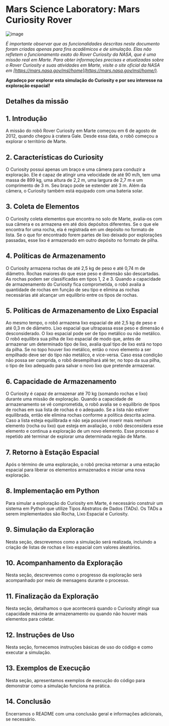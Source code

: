 # Mars Science Laboratory: Mars Curiosity Rover

![image](https://github.com/alexandre-queiroz/mars-curiosity-rover/assets/54822170/b279a4ab-06d8-419f-8651-70209905c324)

*É importante observar que as funcionalidades descritas neste documento foram criadas apenas para fins acadêmicos e de simulação. Elas não refletem o funcionamento exato do Rover Curiosity da NASA, que é uma missão real em Marte. Para obter informações precisas e atualizadas sobre o Rover Curiosity e suas atividades em Marte, visite o site oficial da NASA em [https://mars.nasa.gov/msl/home](https://mars.nasa.gov/msl/home/).*

**Agradeço por explorar esta simulação do Curiosity e por seu interesse na exploração espacial!**

## Detalhes da missão
## 1. Introdução
A missão do robô Rover Curiosity em Marte começou em 6 de agosto de 2012, quando chegou à cratera Gale. Desde essa data, o robô começou a explorar o território de Marte.

## 2. Características do Curiosity
O Curiosity possui apenas um braço e uma câmera para conduzir a exploração. Ele é capaz de atingir uma velocidade de até 90 m/h, tem uma massa de 899 kg, uma altura de 2,2 m, uma largura de 2,7 m e um comprimento de 3 m. Seu braço pode se estender até 3 m. Além da câmera, o Curiosity também está equipado com uma bateria solar.

## 3. Coleta de Elementos
O Curiosity coleta elementos que encontra no solo de Marte, avalia-os com sua câmera e os armazena em até dois depósitos diferentes. Se o que ele encontra for uma rocha, ela é registrada em um depósito no formato de lista. Se o que for encontrado forem partes de lixo deixado por explorações passadas, esse lixo é armazenado em outro depósito no formato de pilha.

## 4. Políticas de Armazenamento
O Curiosity armazena rochas de até 2,5 kg de peso e até 0,74 m de diâmetro. Rochas maiores do que esse peso e dimensão são descartadas. As rochas podem ser classificadas em tipos 1, 2 e 3. Quando a capacidade de armazenamento do Curiosity fica comprometida, o robô avalia a quantidade de rochas em função de seu tipo e elimina as rochas necessárias até alcançar um equilíbrio entre os tipos de rochas.

## 5. Políticas de Armazenamento de Lixo Espacial
Ao mesmo tempo, o robô armazena lixo espacial de até 2,5 kg de peso e até 0,3 m de diâmetro. Lixo espacial que ultrapassa esse peso e dimensão é desconsiderado. O lixo espacial pode ser de tipo metálico ou não metálico. O robô equilibra sua pilha de lixo espacial de modo que, antes de armazenar um determinado tipo de lixo, avalia qual tipo de lixo está no topo da pilha. Se no topo houver lixo metálico, então o novo elemento a ser empilhado deve ser do tipo não metálico, e vice-versa. Caso essa condição não possa ser cumprida, o robô desempilhará até ter, no topo da sua pilha, o tipo de lixo adequado para salvar o novo lixo que pretende armazenar.

## 6. Capacidade de Armazenamento
O Curiosity é capaz de armazenar até 70 kg (somando rochas e lixo) durante uma missão de exploração. Quando a capacidade de armazenamento se vê comprometida, o robô avalia se o equilíbrio de tipos de rochas em sua lista de rochas é o adequado. Se a lista não estiver equilibrada, então ele elimina rochas conforme a política descrita acima. Caso a lista esteja equilibrada e não seja possível inserir mais nenhum elemento (rocha ou lixo) que esteja em avaliação, o robô desconsidera esse elemento e continua a exploração de um novo elemento. Esse processo é repetido até terminar de explorar uma determinada região de Marte.

## 7. Retorno à Estação Espacial
Após o término de uma exploração, o robô precisa retornar a uma estação espacial para liberar os elementos armazenados e iniciar uma nova exploração.

## 8. Implementação em Python
Para simular a exploração do Curiosity em Marte, é necessário construir um sistema em Python que utilize Tipos Abstratos de Dados (TADs). Os TADs a serem implementados são Rocha, Lixo Espacial e Curiosity.

## 9. Simulação da Exploração
Nesta seção, descrevemos como a simulação será realizada, incluindo a criação de listas de rochas e lixo espacial com valores aleatórios.

## 10. Acompanhamento da Exploração
Nesta seção, descrevemos como o progresso da exploração será acompanhado por meio de mensagens durante o processo.

## 11. Finalização da Exploração
Nesta seção, detalhamos o que acontecerá quando o Curiosity atingir sua capacidade máxima de armazenamento ou quando não houver mais elementos para coletar.

## 12. Instruções de Uso
Nesta seção, fornecemos instruções básicas de uso do código e como executar a simulação.

## 13. Exemplos de Execução
Nesta seção, apresentamos exemplos de execução do código para demonstrar como a simulação funciona na prática.

## 14. Conclusão
Encerramos o README com uma conclusão geral e informações adicionais, se necessário.
